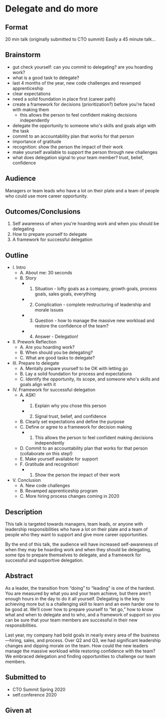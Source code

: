 # Delegate and do more

## Format
20 min talk (originally submitted to CTO summit)
Easily a 45 minute talk...

## Brainstorm
- gut check yourself: can you commit to delegating? are you hoarding work?
- what is a good task to delegate?
- last 4 months of the year, new code challenges and revamped apprenticeship
- clear expectations
- need a solid foundation in place first (career path)
- create a framework for decisions (prioritization?) before you're faced with making them
  - this allows the person to feel confident making decisions independently
- delegate the opportunity to someone who's skills and goals align with the task
- commit to an accountability plan that works for that person
- importance of gratitude
- recognition: show the person the impact of their work
- make yourself available to support the person through new challenges
- what does delegation signal to your team member? trust, belief, confidence

## Audience
Managers or team leads who have a lot on their plate and a team of people who could use more career opportunity.

## Outcomes/Conclusions
1. Self awareness of when you're hoarding work and when you should be delegating
2. How to prepare yourself to delegate
3. A framework for successful delegation

## Outline
- I. Intro
    - A. About me: 30 seconds
    - B. Story
        - 1. Situation - lofty goals as a company, growth goals, process goals, sales goals, everything
        - 2. Complication - complete restructuring of leadership and morale issues
        - 3. Question - how to manage the massive new workload and restore the confidence of the team?
        - 4. Answer - Delegation!
- II. Prework Reflection
    - A. Are you hoarding work?
    - B. When should you be delegating? 
    - C. What are good tasks to delegate?
- III. Prepare to delegate
    - A. Mentally prepare yourself to be OK with letting go
    - B. Lay a solid foundation for process and expectations
    - C. Identify the opportunity, its scope, and someone who's skills and goals align with it
- IV. Framework for successful delegation
    - A. ASK!
        - 1. Explain why you chose this person
        - 2. Signal trust, belief, and confidence
    - B. Clearly set expectations and define the purpose
    - C. Define or agree to a framework for decision making
        - 1. This allows the person to feel confident making decisions independently
    - D. Commit to an accountability plan that works for that person (collaborate on this step!)
    - E. Make yourself available for support
    - F. Gratitude and recognition!
        - 1. Show the person the impact of their work
- V. Conclusion
    - A. New code challenges
    - B. Revamped apprenticeship program
    - C. More hiring process changes coming in 2020

## Description
This talk is targeted towards managers, team leads, or anyone with leadership responsibilities who have a lot on their plate and a team of people who they want to support and give more career opportunities.

By the end of this talk, the audience will have increased self-awareness of when they may be hoarding work and when they should be delegating, some tips to prepare themselves to delegate, and a framework for successful and supportive delegation.

## Abstract
As a leader, the transition from “doing” to “leading” is one of the hardest. You are measured by what you and your team achieve, but there aren’t enough hours in the day to do it all yourself. Delegating is the key to achieving more but is a challenging skill to learn and an even harder one to be good at. We’ll cover how to prepare yourself to “let go,” how to know what and when to delegate and to who, and a framework of support so you can be sure that your team members are successful in their new responsibilities. 

Last year, my company had bold goals in nearly every area of the business—hiring, sales, and process. Over Q2 and Q3, we had significant leadership changes and dipping morale on the team. How could the new leaders manage the massive workload while restoring confidence with the team? We embraced delegation and finding opportunities to challenge our team members. 

## Submitted to
- CTO Summit Spring 2020
- self.conference 2020

## Given at

